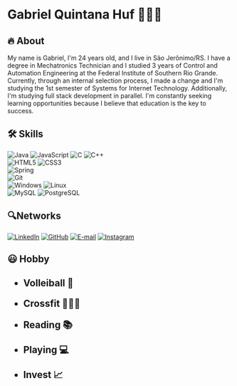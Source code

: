 

<h1>Gabriel Quintana Huf 👨🏾‍💻</h1>
<h2>🔥 About</h2>
<p>
 My name is Gabriel, I'm 24 years old, and I live in São Jerônimo/RS. I have a degree in Mechatronics Technician and I studied 3 years of Control and Automation Engineering at the Federal Institute of Southern Rio Grande. Currently, through an internal selection process, I made a change and I'm studying the 1st semester of Systems for Internet Technology. Additionally, I'm studying full stack development in parallel. I'm constantly seeking learning opportunities because I believe that education is the key to success.<p>

<h2>🛠 Skills</h2>

<img src="https://img.shields.io/badge/java-%23ED8B00.svg?style=for-the-badge&logo=openjdk&logoColor=white" alt="Java">
<img src="https://img.shields.io/badge/JavaScript-F7DF1E?style=for-the-badge&logo=javascript&logoColor=black" alt="JavaScript"> 
<img src="https://img.shields.io/badge/C-00599C?style=for-the-badge&logo=c&logoColor=white" alt="C">
<img src="https://img.shields.io/badge/C%2B%2B-00599C?style=for-the-badge&logo=c%2B%2B&logoColor=white" alt="C++"><br>
<img src="https://img.shields.io/badge/HTML5-E34F26?style=for-the-badge&logo=html5&logoColor=white" alt="HTML5">
<img src="https://img.shields.io/badge/CSS3-1572B6?style=for-the-badge&logo=css3&logoColor=white" alt="CSS3"><br>
<img src="https://img.shields.io/badge/spring-%236DB33F.svg?style=for-the-badge&logo=spring&logoColor=white" alt="Spring"><br>
<img src="https://img.shields.io/badge/GIT-E44C30?style=for-the-badge&logo=git&logoColor=white" alt="Git"><br>
<img src="https://img.shields.io/badge/Windows-000?style=for-the-badge&logo=windows&logoColor=2CA5E0" alt="Windows">
<img src="https://img.shields.io/badge/Linux-000?style=for-the-badge&logo=linux&logoColor=FCC624" alt="Linux"><br>
<img src="https://img.shields.io/badge/MySQL-00000F?style=for-the-badge&logo=mysql&logoColor=white" alt="MySQL">
<img src="https://img.shields.io/badge/PostgreSQL-000?style=for-the-badge&logo=postgresql" alt="PostgreSQL">

<h2>🔍Networks</h2>  

[![LinkedIn](https://img.shields.io/badge/LinkedIn-0077B5?style=for-the-badge&logo=linkedin&logoColor=white)](https://www.linkedin.com/in/gabriel-huff/)
[![GitHub](https://img.shields.io/badge/GitHub-100000?style=for-the-badge&logo=github&logoColor=white)](https://github.com/Gabrielhuff47)
[![E-mail](https://img.shields.io/badge/-Email-000?style=for-the-badge&logo=microsoft-outlook&logoColor=007BFF)](mailto:gabriel_quintanahuff@hotmail.com)
[![Instagram](https://img.shields.io/badge/-Instagram-%23E4405F?style=for-the-badge&logo=instagram&logoColor=white)](https://www.instagram.com/gabrielhuff1/)

<h2>😃 Hobby<h2>

- Volleiball 🏐 

- Crossfit   🏋🏾‍♂️

- Reading    📚

- Playing    💻

- Invest  📈
